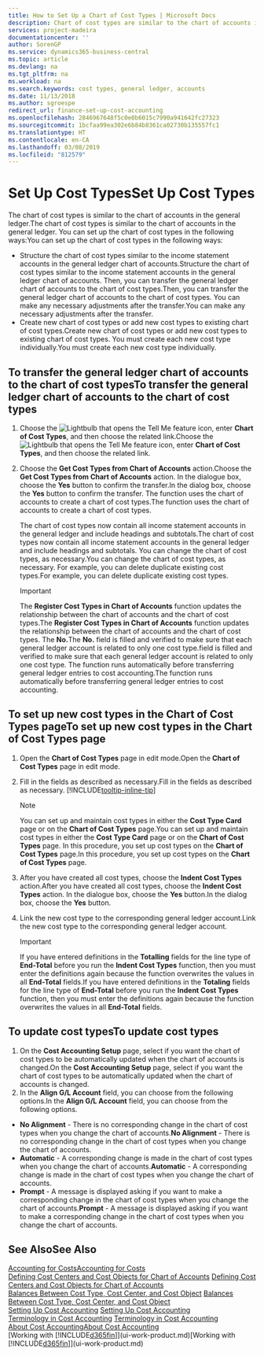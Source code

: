 ```yaml
---
title: How to Set Up a Chart of Cost Types | Microsoft Docs
description: Chart of cost types are similar to the chart of accounts in the general ledger.
services: project-madeira
documentationcenter: ''
author: SorenGP
ms.service: dynamics365-business-central
ms.topic: article
ms.devlang: na
ms.tgt_pltfrm: na
ms.workload: na
ms.search.keywords: cost types, general ledger, accounts
ms.date: 11/13/2018
ms.author: sgroespe
redirect_url: finance-set-up-cost-accounting
ms.openlocfilehash: 2846967648f5c0e0b6015c7990a941642fc27323
ms.sourcegitcommit: 1bcfaa99ea302e6b84b8361ca02730b135557fc1
ms.translationtype: HT
ms.contentlocale: en-CA
ms.lasthandoff: 03/08/2019
ms.locfileid: "812579"
---
```

# <a name="set-up-cost-types"></a><span data-ttu-id="c9d9a-103">Set Up Cost Types</span><span class="sxs-lookup"><span data-stu-id="c9d9a-103">Set Up Cost Types</span></span>
<span data-ttu-id="c9d9a-104">The chart of cost types is similar to the chart of accounts in the general ledger.</span><span class="sxs-lookup"><span data-stu-id="c9d9a-104">The chart of cost types is similar to the chart of accounts in the general ledger.</span></span> <span data-ttu-id="c9d9a-105">You can set up the chart of cost types in the following ways:</span><span class="sxs-lookup"><span data-stu-id="c9d9a-105">You can set up the chart of cost types in the following ways:</span></span>  

-   <span data-ttu-id="c9d9a-106">Structure the chart of cost types similar to the income statement accounts in the general ledger chart of accounts.</span><span class="sxs-lookup"><span data-stu-id="c9d9a-106">Structure the chart of cost types similar to the income statement accounts in the general ledger chart of accounts.</span></span> <span data-ttu-id="c9d9a-107">Then, you can transfer the general ledger chart of accounts to the chart of cost types.</span><span class="sxs-lookup"><span data-stu-id="c9d9a-107">Then, you can transfer the general ledger chart of accounts to the chart of cost types.</span></span> <span data-ttu-id="c9d9a-108">You can make any necessary adjustments after the transfer.</span><span class="sxs-lookup"><span data-stu-id="c9d9a-108">You can make any necessary adjustments after the transfer.</span></span>  
-   <span data-ttu-id="c9d9a-109">Create new chart of cost types or add new cost types to existing chart of cost types.</span><span class="sxs-lookup"><span data-stu-id="c9d9a-109">Create new chart of cost types or add new cost types to existing chart of cost types.</span></span> <span data-ttu-id="c9d9a-110">You must create each new cost type individually.</span><span class="sxs-lookup"><span data-stu-id="c9d9a-110">You must create each new cost type individually.</span></span>  

## <a name="to-transfer-the-general-ledger-chart-of-accounts-to-the-chart-of-cost-types"></a><span data-ttu-id="c9d9a-111">To transfer the general ledger chart of accounts to the chart of cost types</span><span class="sxs-lookup"><span data-stu-id="c9d9a-111">To transfer the general ledger chart of accounts to the chart of cost types</span></span>  
1.  <span data-ttu-id="c9d9a-112">Choose the ![Lightbulb that opens the Tell Me feature](media/ui-search/search_small.png "Tell me what you want to do") icon, enter **Chart of Cost Types**, and then choose the related link.</span><span class="sxs-lookup"><span data-stu-id="c9d9a-112">Choose the ![Lightbulb that opens the Tell Me feature](media/ui-search/search_small.png "Tell me what you want to do") icon, enter **Chart of Cost Types**, and then choose the related link.</span></span>  
2.  <span data-ttu-id="c9d9a-113">Choose the **Get Cost Types from Chart of Accounts** action.</span><span class="sxs-lookup"><span data-stu-id="c9d9a-113">Choose the **Get Cost Types from Chart of Accounts** action.</span></span> <span data-ttu-id="c9d9a-114">In the dialogue box, choose the **Yes** button to confirm the transfer.</span><span class="sxs-lookup"><span data-stu-id="c9d9a-114">In the dialog box, choose the **Yes** button to confirm the transfer.</span></span> <span data-ttu-id="c9d9a-115">The function uses the chart of accounts to create a chart of cost types.</span><span class="sxs-lookup"><span data-stu-id="c9d9a-115">The function uses the chart of accounts to create a chart of cost types.</span></span>  

    <span data-ttu-id="c9d9a-116">The chart of cost types now contain all income statement accounts in the general ledger and include headings and subtotals.</span><span class="sxs-lookup"><span data-stu-id="c9d9a-116">The chart of cost types now contain all income statement accounts in the general ledger and include headings and subtotals.</span></span> <span data-ttu-id="c9d9a-117">You can change the chart of cost types, as necessary.</span><span class="sxs-lookup"><span data-stu-id="c9d9a-117">You can change the chart of cost types, as necessary.</span></span> <span data-ttu-id="c9d9a-118">For example, you can delete duplicate existing cost types.</span><span class="sxs-lookup"><span data-stu-id="c9d9a-118">For example, you can delete duplicate existing cost types.</span></span>  

    > [!IMPORTANT]  
    >  <span data-ttu-id="c9d9a-119">The **Register Cost Types in Chart of Accounts** function updates the relationship between the chart of accounts and the chart of cost types.</span><span class="sxs-lookup"><span data-stu-id="c9d9a-119">The **Register Cost Types in Chart of Accounts** function updates the relationship between the chart of accounts and the chart of cost types.</span></span> <span data-ttu-id="c9d9a-120">The **No.**</span><span class="sxs-lookup"><span data-stu-id="c9d9a-120">The **No.**</span></span> <span data-ttu-id="c9d9a-121">field is filled and verified to make sure that each general ledger account is related to only one cost type.</span><span class="sxs-lookup"><span data-stu-id="c9d9a-121">field is filled and verified to make sure that each general ledger account is related to only one cost type.</span></span> <span data-ttu-id="c9d9a-122">The function runs automatically before transferring general ledger entries to cost accounting.</span><span class="sxs-lookup"><span data-stu-id="c9d9a-122">The function runs automatically before transferring general ledger entries to cost accounting.</span></span>  

## <a name="to-set-up-new-cost-types-in-the-chart-of-cost-types-page"></a><span data-ttu-id="c9d9a-123">To set up new cost types in the Chart of Cost Types page</span><span class="sxs-lookup"><span data-stu-id="c9d9a-123">To set up new cost types in the Chart of Cost Types page</span></span>  
1.  <span data-ttu-id="c9d9a-124">Open the **Chart of Cost Types** page in edit mode.</span><span class="sxs-lookup"><span data-stu-id="c9d9a-124">Open the **Chart of Cost Types** page in edit mode.</span></span>  
2.  <span data-ttu-id="c9d9a-125">Fill in the fields as described as necessary.</span><span class="sxs-lookup"><span data-stu-id="c9d9a-125">Fill in the fields as described as necessary.</span></span> [!INCLUDE[tooltip-inline-tip](includes/tooltip-inline-tip_md.md)]

    > [!NOTE]  
    >  <span data-ttu-id="c9d9a-126">You can set up and maintain cost types in either the **Cost Type Card** page or on the **Chart of Cost Types** page.</span><span class="sxs-lookup"><span data-stu-id="c9d9a-126">You can set up and maintain cost types in either the **Cost Type Card** page or on the **Chart of Cost Types** page.</span></span> <span data-ttu-id="c9d9a-127">In this procedure, you set up cost types on the **Chart of Cost Types** page.</span><span class="sxs-lookup"><span data-stu-id="c9d9a-127">In this procedure, you set up cost types on the **Chart of Cost Types** page.</span></span>

3.  <span data-ttu-id="c9d9a-128">After you have created all cost types, choose the **Indent Cost Types** action.</span><span class="sxs-lookup"><span data-stu-id="c9d9a-128">After you have created all cost types, choose the **Indent Cost Types** action.</span></span> <span data-ttu-id="c9d9a-129">In the dialogue box, choose the **Yes** button.</span><span class="sxs-lookup"><span data-stu-id="c9d9a-129">In the dialog box, choose the **Yes** button.</span></span>  
4.  <span data-ttu-id="c9d9a-130">Link the new cost type to the corresponding general ledger account.</span><span class="sxs-lookup"><span data-stu-id="c9d9a-130">Link the new cost type to the corresponding general ledger account.</span></span>  

    > [!IMPORTANT]  
    >  <span data-ttu-id="c9d9a-131">If you have entered definitions in the **Totalling** fields for the line type of **End-Total** before you run the **Indent Cost Types** function, then you must enter the definitions again because the function overwrites the values in all **End-Total** fields.</span><span class="sxs-lookup"><span data-stu-id="c9d9a-131">If you have entered definitions in the **Totaling** fields for the line type of **End-Total** before you run the **Indent Cost Types** function, then you must enter the definitions again because the function overwrites the values in all **End-Total** fields.</span></span>  

## <a name="to-update-cost-types"></a><span data-ttu-id="c9d9a-132">To update cost types</span><span class="sxs-lookup"><span data-stu-id="c9d9a-132">To update cost types</span></span>  
1.  <span data-ttu-id="c9d9a-133">On the **Cost Accounting Setup** page, select if you want the chart of cost types to be automatically updated when the chart of accounts is changed.</span><span class="sxs-lookup"><span data-stu-id="c9d9a-133">On the **Cost Accounting Setup** page, select if you want the chart of cost types to be automatically updated when the chart of accounts is changed.</span></span>  
2.  <span data-ttu-id="c9d9a-134">In the **Align G/L Account** field, you can choose from the following options.</span><span class="sxs-lookup"><span data-stu-id="c9d9a-134">In the **Align G/L Account** field, you can choose from the following options.</span></span>  

- <span data-ttu-id="c9d9a-135">**No Alignment** - There is no corresponding change in the chart of cost types when you change the chart of accounts.</span><span class="sxs-lookup"><span data-stu-id="c9d9a-135">**No Alignment** - There is no corresponding change in the chart of cost types when you change the chart of accounts.</span></span>  
- <span data-ttu-id="c9d9a-136">**Automatic** - A corresponding change is made in the chart of cost types when you change the chart of accounts.</span><span class="sxs-lookup"><span data-stu-id="c9d9a-136">**Automatic** - A corresponding change is made in the chart of cost types when you change the chart of accounts.</span></span>  
- <span data-ttu-id="c9d9a-137">**Prompt** - A message is displayed asking if you want to make a corresponding change in the chart of cost types when you change the chart of accounts.</span><span class="sxs-lookup"><span data-stu-id="c9d9a-137">**Prompt** - A message is displayed asking if you want to make a corresponding change in the chart of cost types when you change the chart of accounts.</span></span>  

## <a name="see-also"></a><span data-ttu-id="c9d9a-138">See Also</span><span class="sxs-lookup"><span data-stu-id="c9d9a-138">See Also</span></span>  
[<span data-ttu-id="c9d9a-139">Accounting for Costs</span><span class="sxs-lookup"><span data-stu-id="c9d9a-139">Accounting for Costs</span></span>](finance-manage-cost-accounting.md)  
<span data-ttu-id="c9d9a-140">[Defining Cost Centers and Cost Objects for Chart of Accounts](finance-defining-cost-centers-and-cost-objects-for-chart-of-accounts.md) </span><span class="sxs-lookup"><span data-stu-id="c9d9a-140">[Defining Cost Centers and Cost Objects for Chart of Accounts](finance-defining-cost-centers-and-cost-objects-for-chart-of-accounts.md) </span></span>  
<span data-ttu-id="c9d9a-141">[Balances Between Cost Type, Cost Center, and Cost Object](finance-balances-between-cost-type-cost-center-and-cost-object.md) </span><span class="sxs-lookup"><span data-stu-id="c9d9a-141">[Balances Between Cost Type, Cost Center, and Cost Object](finance-balances-between-cost-type-cost-center-and-cost-object.md) </span></span>  
<span data-ttu-id="c9d9a-142">[Setting Up Cost Accounting](finance-set-up-cost-accounting.md) </span><span class="sxs-lookup"><span data-stu-id="c9d9a-142">[Setting Up Cost Accounting](finance-set-up-cost-accounting.md) </span></span>  
<span data-ttu-id="c9d9a-143">[Terminology in Cost Accounting](finance-terminology-in-cost-accounting.md) </span><span class="sxs-lookup"><span data-stu-id="c9d9a-143">[Terminology in Cost Accounting](finance-terminology-in-cost-accounting.md) </span></span>  
[<span data-ttu-id="c9d9a-144">About Cost Accounting</span><span class="sxs-lookup"><span data-stu-id="c9d9a-144">About Cost Accounting</span></span>](finance-about-cost-accounting.md)  
<span data-ttu-id="c9d9a-145">[Working with [!INCLUDE[d365fin](includes/d365fin_md.md)]](ui-work-product.md)</span><span class="sxs-lookup"><span data-stu-id="c9d9a-145">[Working with [!INCLUDE[d365fin](includes/d365fin_md.md)]](ui-work-product.md)</span></span>
